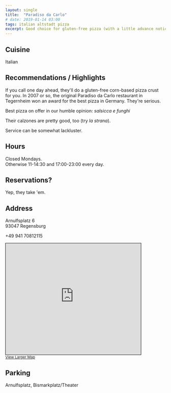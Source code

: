 ```yaml
---
layout: single
title:  "Paradiso da Carlo"
# date: 2019-01-14 03:00
tags: italian altstadt pizza
excerpt: Good choice for gluten-free pizza (with a little advance notice).
---
```


## Cuisine ##
Italian

## Recommendations / Highlights ##
If you call one day ahead, they'll do a gluten-free corn-based pizza crust for you.  In 2007 or so, the original Paradiso da Carlo restaurant in Tegernheim won an award for the best pizza in Germany.  They're serious.

Best pizza on offer in our humble opinion:  *salsicca e funghi*

Their calzones are pretty good, too (try *la strana*).

Service can be somewhat lackluster.

## Hours ##
Closed Mondays.<br/>
Otherwise 11-14:30 and 17:00-23:00 every day.

## Reservations? ##
Yep, they take 'em.

## Address ##
Arnulfsplatz 6<br/>
93047 Regensburg<br/>

+49 941 70812115

<iframe width="425" height="350" frameborder="0" scrolling="no" marginheight="0" marginwidth="0" src="https://www.openstreetmap.org/export/embed.html?bbox=12.088139355182648%2C49.01942823750398%2C12.090236842632294%2C49.020687666236235&amp;layer=mapnik&amp;marker=49.02005790002512%2C12.089186899999959" style="border: 1px solid black"></iframe><br/><small><a href="https://www.openstreetmap.org/?mlat=49.02006&amp;mlon=12.08919#map=19/49.02006/12.08919">View Larger Map</a></small>

## Parking ##
Arnulfsplatz, Bismarkplatz/Theater

